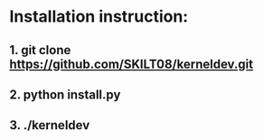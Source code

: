 # Installation instruction:
## 1. git clone https://github.com/SKILT08/kerneldev.git
## 2. python install.py
## 3. ./kerneldev
